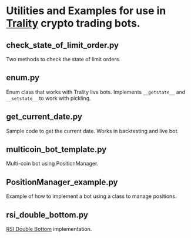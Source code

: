 # Utilities and Examples for use in [Trality](https://www.trality.com/) crypto trading bots.
## check_state_of_limit_order.py

Two methods to check the state of limit orders.
## enum&#46;py

Enum class that works with Trality live bots. Implements `__getstate__` and `__setstate__` to work with pickling.

## get_current_date.py

Sample code to get the current date. Works in backtesting and live bot.

## multicoin_bot_template.py

Multi-coin bot using PositionManager.
## PositionManager_example.py

Example of how to implement a bot using a class to manage positions.

## rsi_double_bottom.py

[RSI Double Bottom](https://www.investopedia.com/terms/d/doublebottom.asp) implementation.
